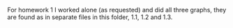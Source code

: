 
For homework 1 I worked alone (as requested) and did all three graphs, they are found as in separate files in this folder, 1.1, 1.2 and 1.3.
